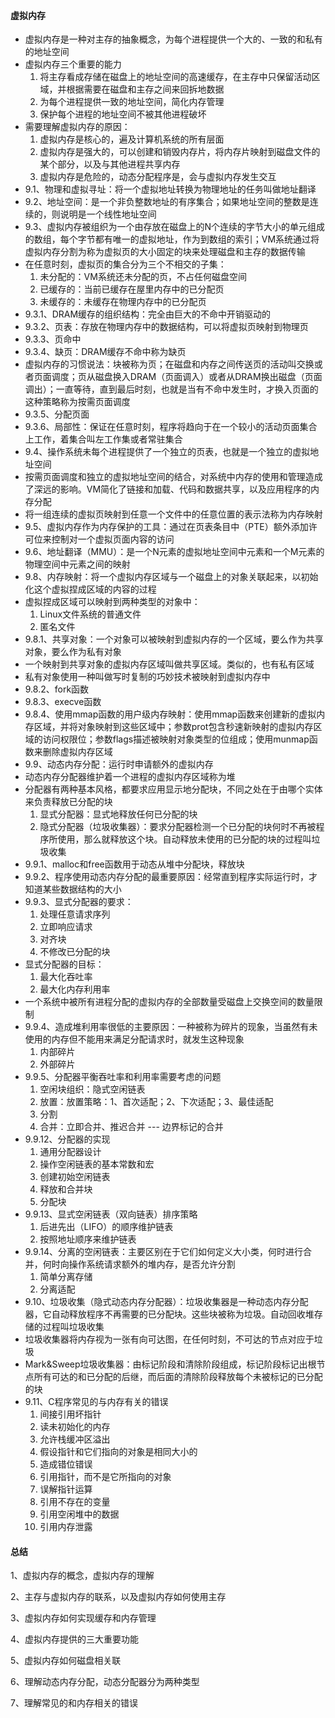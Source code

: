 #### 虚拟内存

- 虚拟内存是一种对主存的抽象概念，为每个进程提供一个大的、一致的和私有的地址空间
- 虚拟内存三个重要的能力
  	1. 将主存看成存储在磁盘上的地址空间的高速缓存，在主存中只保留活动区域，并根据需要在磁盘和主存之间来回拆地数据
   	2. 为每个进程提供一致的地址空间，简化内存管理
   	3. 保护每个进程的地址空间不被其他进程破坏
- 需要理解虚拟内存的原因：
  	1. 虚拟内存是核心的，遍及计算机系统的所有层面
   	2. 虚拟内存是强大的，可以创建和销毁内存片，将内存片映射到磁盘文件的某个部分，以及与其他进程共享内存
   	3. 虚拟内存是危险的，动态分配程序是，会与虚拟内存发生交互
- 9.1、物理和虚拟寻址：将一个虚拟地址转换为物理地址的任务叫做地址翻译
- 9.2、地址空间：是一个非负整数地址的有序集合；如果地址空间的整数是连续的，则说明是一个线性地址空间
- 9.3、虚拟内存被组织为一个由存放在磁盘上的N个连续的字节大小的单元组成的数组，每个字节都有唯一的虚拟地址，作为到数组的索引；VM系统通过将虚拟内存分割为称为虚拟页的大小固定的块来处理磁盘和主存的数据传输
- 在任意时刻，虚拟页的集合分为三个不相交的子集：
  	1. 未分配的：VM系统还未分配的页，不占任何磁盘空间
   	2. 已缓存的：当前已缓存在屋里内存中的已分配页
   	3. 未缓存的：未缓存在物理内存中的已分配页
- 9.3.1、DRAM缓存的组织结构：完全由巨大的不命中开销驱动的
- 9.3.2、页表：存放在物理内存中的数据结构，可以将虚拟页映射到物理页
- 9.3.3、页命中
- 9.3.4、缺页：DRAM缓存不命中称为缺页
- 虚拟内存的习惯说法：块被称为页；在磁盘和内存之间传送页的活动叫交换或者页面调度；页从磁盘换入DRAM（页面调入）或者从DRAM换出磁盘（页面调出）；一直等待，直到最后时刻，也就是当有不命中发生时，才换入页面的这种策略称为按需页面调度
- 9.3.5、分配页面
- 9.3.6、局部性：保证在任意时刻，程序将趋向于在一个较小的活动页面集合上工作，着集合叫左工作集或者常驻集合
- 9.4、操作系统未每个进程提供了一个独立的页表，也就是一个独立的虚拟地址空间
- 按需页面调度和独立的虚拟地址空间的结合，对系统中内存的使用和管理造成了深远的影响。VM简化了链接和加载、代码和数据共享，以及应用程序的内存分配
- 将一组连续的虚拟页映射到任意一个文件中的任意位置的表示法称为内存映射
- 9.5、虚拟内存作为内存保护的工具：通过在页表条目中（PTE）额外添加许可位来控制对一个虚拟页面内容的访问
- 9.6、地址翻译（MMU）：是一个N元素的虚拟地址空间中元素和一个M元素的物理空间中元素之间的映射
- 9.8、内存映射：将一个虚拟内存区域与一个磁盘上的对象关联起来，以初始化这个虚拟捏成区域的内容的过程
- 虚拟捏成区域可以映射到两种类型的对象中：
  	1. Linux文件系统的普通文件
   	2. 匿名文件
- 9.8.1、共享对象：一个对象可以被映射到虚拟内存的一个区域，要么作为共享对象，要么作为私有对象
- 一个映射到共享对象的虚拟内存区域叫做共享区域。类似的，也有私有区域
- 私有对象使用一种叫做写时复制的巧妙技术被映射到虚拟内存中
- 9.8.2、fork函数
- 9.8.3、execve函数
- 9.8.4、使用mmap函数的用户级内存映射：使用mmap函数来创建新的虚拟内存区域，并将对象映射到这些区域中；参数prot包含秒速新映射的虚拟内存区域的访问权限位；参数flags描述被映射对象类型的位组成；使用munmap函数来删除虚拟内存区域
- 9.9、动态内存分配：运行时申请额外的虚拟内存
- 动态内存分配器维护着一个进程的虚拟内存区域称为堆
- 分配器有两种基本风格，都要求应用显示地分配块，不同之处在于由哪个实体来负责释放已分配的块
  	1. 显式分配器：显式地释放任何已分配的块
   	2. 隐式分配器（垃圾收集器）：要求分配器检测一个已分配的块何时不再被程序所使用，那么就释放这个块。自动释放未使用的已分配的块的过程叫垃圾收集
- 9.9.1、malloc和free函数用于动态从堆中分配块，释放块
- 9.9.2、程序使用动态内存分配的最重要原因：经常直到程序实际运行时，才知道某些数据结构的大小
- 9.9.3、显式分配器的要求：
  	1. 处理任意请求序列
   	2. 立即响应请求
   	3. 对齐块
   	4. 不修改已分配的块
- 显式分配器的目标：
  	1. 最大化吞吐率
   	2. 最大化内存利用率
- 一个系统中被所有进程分配的虚拟内存的全部数量受磁盘上交换空间的数量限制
- 9.9.4、造成堆利用率很低的主要原因：一种被称为碎片的现象，当虽然有未使用的内存但不能用来满足分配请求时，就发生这种现象
  	1. 内部碎片
   	2. 外部碎片
- 9.9.5、分配器平衡吞吐率和利用率需要考虑的问题
  	1. 空闲块组织：隐式空闲链表
   	2. 放置：放置策略：1、首次适配；2、下次适配；3、最佳适配
   	3. 分割
   	4. 合并：立即合并、推迟合并  --- 边界标记的合并
- 9.9.12、分配器的实现
  	1. 通用分配器设计
   	2. 操作空闲链表的基本常数和宏
   	3. 创建初始空闲链表
   	4. 释放和合并块
   	5. 分配块
- 9.9.13、显式空闲链表（双向链表）排序策略
  	1. 后进先出（LIFO）的顺序维护链表
   	2. 按照地址顺序来维护链表
- 9.9.14、分离的空闲链表：主要区别在于它们如何定义大小类，何时进行合并，何时向操作系统请求额外的堆内存，是否允许分割
  	1. 简单分离存储
   	2. 分离适配
- 9.10、垃圾收集（隐式动态内存分配器）：垃圾收集器是一种动态内存分配器，它自动释放程序不再需要的已分配块。这些块被称为垃圾。自动回收堆存储的过程叫垃圾收集
- 垃圾收集器将内存视为一张有向可达图，在任何时刻，不可达的节点对应于垃圾
- Mark&Sweep垃圾收集器：由标记阶段和清除阶段组成，标记阶段标记出根节点所有可达的和已分配的后继，而后面的清除阶段释放每个未被标记的已分配的块
- 9.11、C程序常见的与内存有关的错误
  	1. 间接引用坏指针
   	2. 读未初始化的内存
   	3. 允许栈缓冲区溢出
   	4. 假设指针和它们指向的对象是相同大小的
   	5. 造成错位错误
   	6. 引用指针，而不是它所指向的对象
   	7. 误解指针运算
   	8. 引用不存在的变量
   	9. 引用空闲堆中的数据
   	10. 引用内存泄露



#### 总结

1、虚拟内存的概念，虚拟内存的理解

2、主存与虚拟内存的联系，以及虚拟内存如何使用主存

3、虚拟内存如何实现缓存和内存管理

4、虚拟内存提供的三大重要功能

5、虚拟内存如何磁盘相关联

6、理解动态内存分配，动态分配器分为两种类型

7、理解常见的和内存相关的错误

